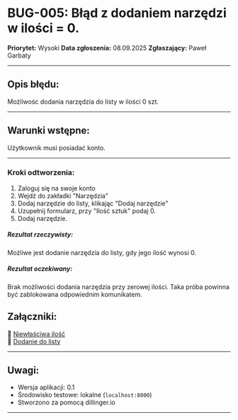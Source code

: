 # BUG-005: Błąd z dodaniem narzędzi w ilości = 0.

**Priorytet:** Wysoki
**Data zgłoszenia:** 08.09.2025 
**Zgłaszający:** Paweł Garbaty  

---

## Opis błędu:
Możliwośc dodania narzędzia do listy w ilości 0 szt. 

---

## Warunki wstępne:
Użytkownik musi posiadać konto.

---

### Kroki odtworzenia:

1. Zaloguj się na swoje konto
2. Wejdź do zakładki "Narzędzia"
3. Dodaj narzędzie do listy, klikając "Dodaj narzędzie" 
4. Uzupełnij formularz, przy "Ilość sztuk" podaj 0.
5. Dodaj narzędzie.

##### Rezultat rzeczywisty:

Możliwe jest dodanie narzędzia do listy, gdy jego ilość wynosi 0.

##### Rezultat oczekiwany:
Brak możliwości dodania narzędzia przy zerowej ilości. Taka próba powinna być zablokowana odpowiednim komunikatem.
    

## Załączniki:

📎 [Niewłaściwa ilość](https://github.com/Pawel566/Virtual_workshop_testing/blob/main/screenshots/bug_001_user2.png)  
📎 [Dodanie do listy](https://github.com/Pawel566/Virtual_workshop_testing/blob/main/screenshots/bug_001_user3.png)



---

## Uwagi:
- Wersja aplikacji: 0.1  
- Środowisko testowe: lokalne (`localhost:8000`)  
- Stworzono za pomocą dillinger.io  

---
